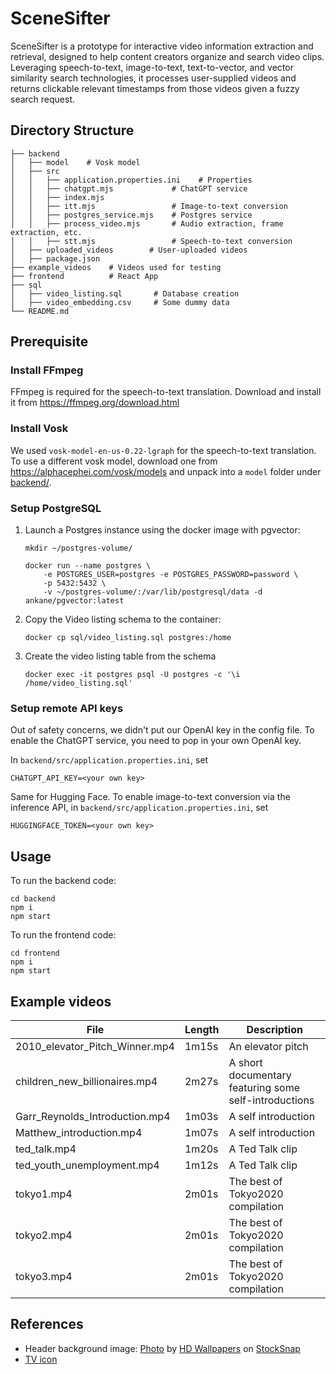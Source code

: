 # SceneSifter
SceneSifter is a prototype for interactive video information extraction and retrieval, designed to help content creators organize and search video clips. Leveraging speech-to-text, image-to-text, text-to-vector, and vector similarity search technologies, it processes user-supplied videos and returns clickable relevant timestamps from those videos given a fuzzy search request. 

## Directory Structure
```
├── backend
│   ├── model    # Vosk model
│   ├── src
│   │   ├── application.properties.ini    # Properties
│   │   ├── chatgpt.mjs             # ChatGPT service
│   │   ├── index.mjs    
│   │   ├── itt.mjs                 # Image-to-text conversion
│   │   ├── postgres_service.mjs    # Postgres service
│   │   ├── process_video.mjs       # Audio extraction, frame extraction, etc.
│   │   ├── stt.mjs                 # Speech-to-text conversion
│   ├── uploaded_videos        # User-uploaded videos
│   ├── package.json
├── example_videos    # Videos used for testing
├── frontend          # React App
├── sql
│   ├── video_listing.sql       # Database creation
│   ├── video_embedding.csv     # Some dummy data
└── README.md
```

## Prerequisite
### Install FFmpeg
FFmpeg is required for the speech-to-text translation. Download and install it from https://ffmpeg.org/download.html


### Install Vosk
We used `vosk-model-en-us-0.22-lgraph` for the speech-to-text translation. To use a different vosk model, download one from https://alphacephei.com/vosk/models and unpack into a `model` folder under [backend/](backend/).

<!-- Install Vosk with `npm intall vosk` -->

### Setup PostgreSQL
1. Launch a Postgres instance using the docker image with pgvector:
    ```
    mkdir ~/postgres-volume/

    docker run --name postgres \
        -e POSTGRES_USER=postgres -e POSTGRES_PASSWORD=password \
        -p 5432:5432 \
        -v ~/postgres-volume/:/var/lib/postgresql/data -d ankane/pgvector:latest
    ```

2. Copy the Video listing schema to the container:
    ```
    docker cp sql/video_listing.sql postgres:/home
    ```

3. Create the video listing table from the schema
    ```
    docker exec -it postgres psql -U postgres -c '\i /home/video_listing.sql'
    ```

### Setup remote API keys

Out of safety concerns, we didn't put our OpenAI key in the config file. To enable the ChatGPT service, you need to pop in your own OpenAI key.

In `backend/src/application.properties.ini`, set
``` 
CHATGPT_API_KEY=<your own key>
```

Same for Hugging Face. To enable image-to-text conversion via the inference API, in `backend/src/application.properties.ini`, set
```
HUGGINGFACE_TOKEN=<your own key>
```


## Usage
To run the backend code:
```
cd backend
npm i
npm start
```

To run the frontend code:
```
cd frontend
npm i
npm start
```

## Example videos
| File  | Length | Description | 
| ------------- | ------------- | ----------- |
| 2010_elevator_Pitch_Winner.mp4|  1m15s | An elevator pitch |
| children_new_billionaires.mp4  | 2m27s  | A short documentary featuring some self-introductions |
| Garr_Reynolds_Introduction.mp4 | 1m03s | A self introduction |
| Matthew_introduction.mp4 | 1m07s | A self introduction |
| ted_talk.mp4 | 1m20s | A Ted Talk clip |
| ted_youth_unemployment.mp4 | 1m12s | A Ted Talk clip |
| tokyo1.mp4 | 2m01s | The best of Tokyo2020 compilation |
| tokyo2.mp4 | 2m01s | The best of Tokyo2020 compilation |
| tokyo3.mp4 | 2m01s | The best of Tokyo2020 compilation |


## References
* Header background image: <a href="https://stocksnap.io/photo/colorful-bokeh-FSOBBNPKKZ">Photo</a> by <a href="https://stocksnap.io/author/hdwallpapers">HD Wallpapers</a> on <a href="https://stocksnap.io">StockSnap</a>
* [TV icon](https://pixabay.com/illustrations/tv-ancient-appliance-retro-screen-7794355/)
